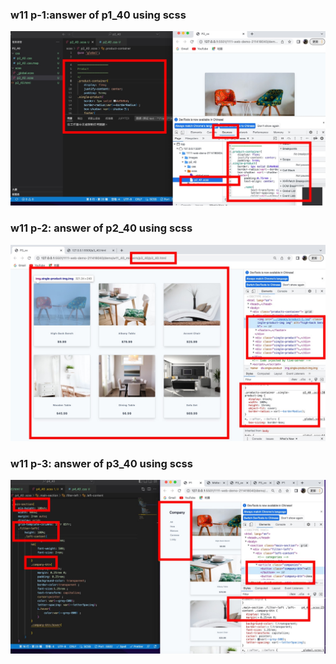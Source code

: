 ### w11 p-1:answer of p1_40 using scss
![](./image/w11-p1.jpg)
### w11 p-2: answer of p2_40 using scss
![](./image/w11-p2.jpg)
### w11 p-3: answer of p3_40 using scss
![](./image/w11-p3.jpg)